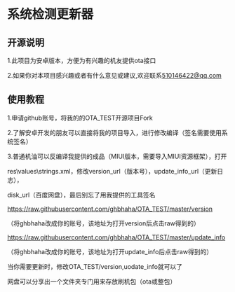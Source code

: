 系统检测更新器
===========

开源说明
----------------

1.此项目为安卓版本，方便为有兴趣的机友提供ota接口

2.如果你对本项目感兴趣或者有什么意见或建议,欢迎联系[510146422@qq.com](mailto:510146422@qq.com)

使用教程
---------------
1.申请github账号，将我的的OTA_TEST开源项目Fork

2.了解安卓开发的朋友可以直接将我的项目导入，进行修改编译（签名需要使用系统签名）

3.普通机油可以反编译我提供的成品（MIUI版本，需要导入MIUI资源框架），打开

res\values\strings.xml，修改version_url（版本号），update_info_url（更新日志），

disk_url（百度网盘），最后别忘了用我提供的工具签名

https://raw.githubusercontent.com/ghbhaha/OTA_TEST/master/version

（将ghbhaha改成你的账号，该地址为打开version后点击raw得到的）

https://raw.githubusercontent.com/ghbhaha/OTA_TEST/master/update_info

（将ghbhaha改成你的账号，该地址为打开update_info后点击raw得到的）

当你需要更新时，修改OTA_TEST/version,uodate_info就可以了

网盘可以分享出一个文件夹专门用来存放刷机包（ota或整包）


